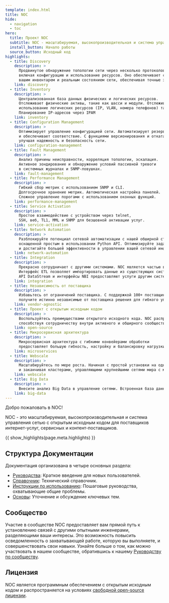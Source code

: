 ```yaml
---
template: index.html
title: NOC
hide:
  - navigation
  - toc
hero:
  title: Проект NOC
  subtitle: NOC - масштабируемая, высокопроизводительная и система управления сетью с открытым исходным кодом для поставщиков интернет-услуг и контент-поставщиков
  install_button: Начало работы
  source_button: Исходный код
highlights:
  - title: Discovery
    description: >
      Продвинутое обнаружение топологии сети через несколько протоколов,
      включая конфигурацию и использование ресурсов. Оно обеспечивает синхронизацию между
      вашим инвентарем и реальным состоянием сети, обеспечивая точные знания и контроль.
    link: discovery
  - title: Inventory
    description: >
      Централизованная база данных физических и логических ресурсов.
      Отслеживает физические активы, такие как шасси и модули. Отслеживает
      использование логических ресурсов (IP, VLAN, номера телефонов) также.
      Планирование IP-адресов через IPAM
    link: inventory
  - title: Configuration Management
    description: >
      Оптимизирует управление конфигурацией сети. Автоматизирует резервное копирование, отслеживает изменения,
      и обеспечивает соответствие. С функциями версионирования и отката, упрощает обновления,
      улучшая надежность и безопасность сети.
    link: configuration-management
  - title: Fault Management
    description: >
      Анализ причины неисправности, корреляция топологии, эскалация.
      Активное зондирование и обнаружение условий пассивной тревоги
      в системных журналах и SNMP-ловушках.
    link: fault-management
  - title: Performance Management
    description: >
      Гибкий сбор метрик с использованием SNMP и CLI.
      Долгосрочное хранение метрик. Автоматическая настройка панелей.
      Сложное управление порогами с использованием оконных функций.
    link: performance-management
  - title: Service Activation
    description: >
      Простое взаимодействие с устройством через telnet,
      SSH, веб, TL1, MML и SNMP для безшовной активации услуг.
    link: service-activation
  - title: Network Automation
    description: >
      Разблокируйте потенциал сетевой автоматизации с нашей обширной структурой,
      оснащенной простым в использовании Python API. Оптимизируйте задачи, оркестрируйте процессы,
      и достигайте большей эффективности в управлении вашей сетевой инфраструктурой.
    link: network-automation
  - title: Integration
    description: >
      Прекрасно сотрудничает с другими системами. NOC является частью вашей инфраструктуры.
      Интерфейс ETL позволяет импортировать данные из существующих систем.
      API DataStream и интерфейсы NBI предоставляют услуги другим системам.
    link: integration
  - title: Независимость от поставщика
    description: >
      Избавьтесь от ограничений поставщика. С поддержкой 100+ поставщиков и постоянным расширением,
      получите истинно независимые от поставщика решения для гибкого управления сетью.
    link: vendor-agnostic
  - title: Проект с открытым исходным кодом
    description: >
      Воспользуйтесь преимуществами открытого исходного кода. NOC распространяется под лицензией BSD,
      способствуя сотрудничеству внутри активного и обширного сообщества.
    link: open-source
  - title: Микросервисная архитектура
    description: >
      Микросервисная архитектура с гибкими конвейерами обработки
      предоставляет большую гибкость, настройку и балансировку нагрузки.
    link: microservices
  - title: Webscale
    description: >
      Масштабируйтесь по мере роста. Начиная с простой установки на одном узле
      и заканчивая кластерами, управляющими крупнейшими сетями мира с миллионами объектов.
    link: webscale
  - title: Big Data
    description: >
      Внесите анализ Big Data в управление сетями. Встроенная база данных аналитики и предоставленные средства BI позволяют
    link: big-data
---
```

Добро пожаловать в NOC!

NOC - это масштабируемая, высокопроизводительная и система управления сетью с открытым исходным кодом для поставщиков интернет-услуг, сервисных и контент-поставщиков.

{{ show_highlights(page.meta.highlights) }}

## Структура Документации

Документация организована в четыре основных раздела:

- [Руководства](sections-overview/guides.md): Краткое введение для новых пользователей.
- [Справочник](sections-overview/references.md): Технический справочник.
- [Инструкции по использованию](sections-overview/howto.md): Пошаговые руководства, охватывающие общие проблемы.
- [Основы](sections-overview/background.md): Уточнение и обсуждение ключевых тем.

## Сообщество

Участие в сообществе NOC предоставляет вам прямой путь к установлению связей с другими опытными инженерами, разделяющими ваши интересы. Это возможность повысить осведомленность о захватывающей работе, которую вы выполняете, и совершенствовать свои навыки. Узнайте больше о том, как можно участвовать в нашем сообществе, обратившись к нашему [Руководству по сообществу](community-guide/index.md).

## Лицензия
NOC является программным обеспечением с открытым исходным кодом и распространяется на условиях [свободной open-source лицензии](license.md).
